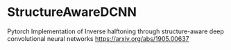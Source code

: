 # StructureAwareDCNN
Pytorch Implementation of Inverse halftoning through structure-aware deep convolutional neural networks https://arxiv.org/abs/1905.00637
